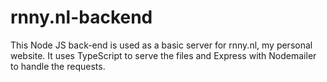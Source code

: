 # rnny.nl-backend
This Node JS back-end is used as a basic server for rnny.nl, my personal website.
It uses TypeScript to serve the files and Express with Nodemailer to handle the requests.
